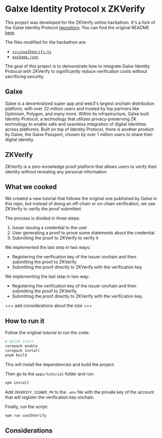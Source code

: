 # Galxe Identity Protocol x ZKVerify

This project was developed for the ZKVerify online hackathon. It's a fork of the Galxe Identity Protocol [repository](https://github.com/galxe-identity-protocol/tutorial). You can find the original README [here](README-ORIGINAL.md).

The files modified for the hackathon are:
- [`src/useZkVerify.ts`](apps/tutorial/src/useZkVerify.ts)
- [`package.json`](apps/tutorial/package.json)

The goal of this project is to demonstrate how to integrate Galxe Identity Protocol with ZKVerify to significantly reduce verification costs without sacrificing security.

## Galxe
Galxe is a decentralized super app and web3's largest onchain distribution platform, with over 22 million users and trusted by top partners like Optimism, Polygon, and many more.
Within its infrastructure, Galxe built Identity Protocol, a technology that utilizes privacy-preserving ZK technology to enable safe and seamless integration of digital identities across platforms.
Built on top of Identity Protocol, there is another product by Galxe, the Galxe Passport, chosen by over 1 million users to share their digital identity.

## ZKVerify
ZKVerify is a zero-knowledge proof platform that allows users to verify their identity without revealing any personal information.

## What we cooked
We created a new tutorial that follows the original one published by Galxe in this repo, but instead of doing an off-chain or on-chain verification, we use ZKVerify to verify the proof submitted. 

The process is divided in three steps:
1. Issuer issuing a credential to the user
2. User generating a proof to prove some statements about the credential
3. Submitting the proof to ZKVerify to verify it

We implemented the last step in two ways:
- Registering the verification key of the issuer onchain and then submitting the proof to ZKVerify
- Submitting the proof directly to ZKVerify with the verification key

We implementing the last step in two way:
- Registering the verification key of the issuer onchain and then submitting the proof to ZKVerify.
- Submitting the proof directly to ZKVerify with the verification key.

+++ add considerations about the size +++

## How to run it

Follow the original tutorial to run the code:
```bash
# Quick start
corepack enable
corepack install
pnpm build
```
This will install the dependencies and build the project.

Then go to the `apps/tutorial` folder and run:
```bash
npm install
```
Add `ZKVERIFY_SIGNER_PK` to the `.env` file with the private key of the account that will register the verification key onchain.

Finally, run the script:
```bash
npm run useZkVerify
```

## Considerations

















